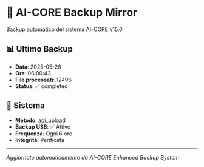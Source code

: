 # 🧬 AI-CORE Backup Mirror

Backup automatico del sistema AI-CORE v15.0

## 📊 Ultimo Backup
- **Data**: 2025-05-28
- **Ora**: 06:00:43
- **File processati**: 12496
- **Status**: ✅ completed

## 🎯 Sistema
- **Metodo**: api_upload
- **Backup USB**: ✅ Attivo
- **Frequenza**: Ogni 6 ore
- **Integrità**: Verificata

---
*Aggiornato automaticamente da AI-CORE Enhanced Backup System*

